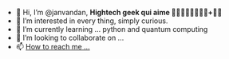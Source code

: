 - 👋 Hi, I’m @janvandan, **Hightech geek qui aime 🏊🏻‍♂️🚴‍♂️🏃🏻‍♂️+🥁🎸**
- 👀 I’m interested in every thing, simply curious. 
- 🌱 I’m currently learning ... python and quantum computing
- 💞️ I’m looking to collaborate on ...
- 📫 [How to reach me ...](https://www.linkedin.com/in/jan-van-dravik/)

<!---
janvandan/janvandan is a ✨ special ✨ repository because its `README.md` (this file) appears on your GitHub profile.
You can click the Preview link to take a look at your changes.
--->
